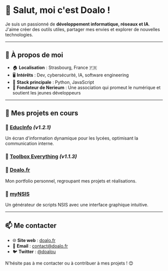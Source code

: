 # 👋 Salut, moi c'est Doalo !

Je suis un passionné de **développement informatique, réseaux et IA**. J'aime créer des outils utiles, partager mes envies et explorer de nouvelles technologies. 

---

## 🚀 À propos de moi
- 🏠 **Localisation** : Strasbourg, France 🇫🇷
- 🖥️ **Intérêts** : Dev, cybersécurité, IA, software engineering
- 🔧 **Stack principale** : Python, JavaScript
- 💼 **Fondateur de Nerieum** : Une association qui promeut le numérique et soutient les jeunes développeurs

---

## 📌 Mes projets en cours

### 🔹 [EducInfo](https://github.com/doalou/EducInfo) *(v1.2.1)*
Un écran d'information dynamique pour les lycées, optimisant la communication interne.

### 🔹 [Toolbox Everything]([https://github.com/doalou/EducInfo](https://github.com/Doalou/toolbox_everything)) *(v1.1.3)*

### 🔹 [Doalo.fr](https://doalo.fr)
Mon portfolio personnel, regroupant mes projets et réalisations.

### 🔹 [myNSIS](https://github.com/doalou/myNSIS)
Un générateur de scripts NSIS avec une interface graphique intuitive.

---

## 📫 Me contacter
- 🌐 **Site web** : [doalo.fr](https://doalo.fr)
- 📧 **Email** : [contact@doalo.fr](mailto:contact@doalo.fr)
- 🐦 **Twitter** : [@doalou](https://twitter.com/doalou)

N'hésite pas à me contacter ou à contribuer à mes projets ! 😊
